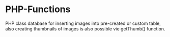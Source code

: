 # PHP-Functions

PHP class database for inserting images into pre-created or custom table, also creating thumbnails of images is also possible vie getThumb() function.
